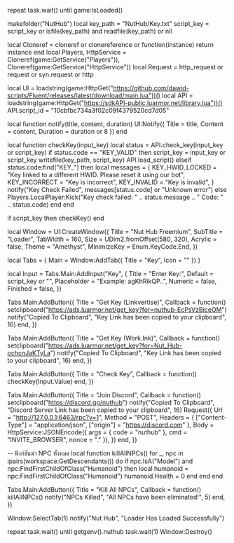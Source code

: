 repeat
	task.wait()
until game:IsLoaded()

makefolder("NutHub")
local key_path = "NutHub/Key.txt"
script_key = script_key or isfile(key_path) and readfile(key_path) or nil

local Cloneref = cloneref or clonereference or function(instance)
	return instance
end
local Players, HttpService = Cloneref(game:GetService("Players")), Cloneref(game:GetService("HttpService"))
local Request = http_request or request or syn.request or http

local UI = loadstring(game:HttpGet("https://github.com/dawid-scripts/Fluent/releases/latest/download/main.lua"))()
local API = loadstring(game:HttpGet("https://sdkAPI-public.luarmor.net/library.lua"))()
API.script_id = "10cbfbc734a3f02c09f4379520cd7d05"

local function notify(title, content, duration)
	UI:Notify({ Title = title, Content = content, Duration = duration or 8 })
end

local function checkKey(input_key)
	local status = API.check_key(input_key or script_key)
	if status.code == "KEY_VALID" then
		script_key = input_key or script_key
		writefile(key_path, script_key)
		API.load_script()
	elseif status.code:find("KEY_") then
		local messages = {
			KEY_HWID_LOCKED = "Key linked to a different HWID. Please reset it using our bot",
			KEY_INCORRECT = "Key is incorrect",
			KEY_INVALID = "Key is invalid",
		}
		notify("Key Check Failed", messages[status.code] or "Unknown error")
	else
		Players.LocalPlayer:Kick("Key check failed: " .. status.message .. " Code: " .. status.code)
	end
end

if script_key then
	checkKey()
end

local Window = UI:CreateWindow({
	Title = "Nut Hub Freemium",
	SubTitle = "Loader",
	TabWidth = 160,
	Size = UDim2.fromOffset(580, 320),
	Acrylic = false,
	Theme = "Amethyst",
	MinimizeKey = Enum.KeyCode.End,
})

local Tabs = { Main = Window:AddTab({ Title = "Key", Icon = "" }) }

local Input = Tabs.Main:AddInput("Key", {
	Title = "Enter Key:",
	Default = script_key or "",
	Placeholder = "Example: agKhRikQP..",
	Numeric = false,
	Finished = false,
})

Tabs.Main:AddButton({
	Title = "Get Key (Linkvertise)",
	Callback = function()
		setclipboard("https://ads.luarmor.net/get_key?for=nuthub-EcPsVzBiceOM")
		notify("Copied To Clipboard", "Key Link has been copied to your clipboard", 16)
	end,
})

Tabs.Main:AddButton({
	Title = "Get Key (Work.Ink)",
	Callback = function()
		setclipboard("https://ads.luarmor.net/get_key?for=Nut_Hub-ochcnJaKTyLa")
		notify("Copied To Clipboard", "Key Link has been copied to your clipboard", 16)
	end,
})

Tabs.Main:AddButton({
	Title = "Check Key",
	Callback = function()
		checkKey(Input.Value)
	end,
})

Tabs.Main:AddButton({
	Title = "Join Discord",
	Callback = function()
		setclipboard("https://discord.gg/nuthub")
		notify("Copied To Clipboard", "Discord Server Link has been copied to your clipboard", 16)
		Request({
			Url = "http://127.0.0.1:6463/rpc?v=1",
			Method = "POST",
			Headers = { ["Content-Type"] = "application/json", ["origin"] = "https://discord.com" },
			Body = HttpService:JSONEncode({ args = { code = "nuthub" }, cmd = "INVITE_BROWSER", nonce = "." }),
		})
	end,
})

-- ฟังก์ชันฆ่า NPC ทั้งหมด
local function killAllNPCs()
    for _, npc in ipairs(workspace:GetDescendants()) do
        if npc:IsA("Model") and npc:FindFirstChildOfClass("Humanoid") then
            local humanoid = npc:FindFirstChildOfClass("Humanoid")
            humanoid.Health = 0
        end
    end
end

Tabs.Main:AddButton({
	Title = "Kill All NPCs",
	Callback = function()
		killAllNPCs()
		notify("NPCs Killed", "All NPCs have been eliminated!", 5)
	end,
})

Window:SelectTab(1)
notify("Nut Hub", "Loader Has Loaded Successfully")

repeat
	task.wait()
until getgenv().nuthub
task.wait(1)
Window:Destroy()
